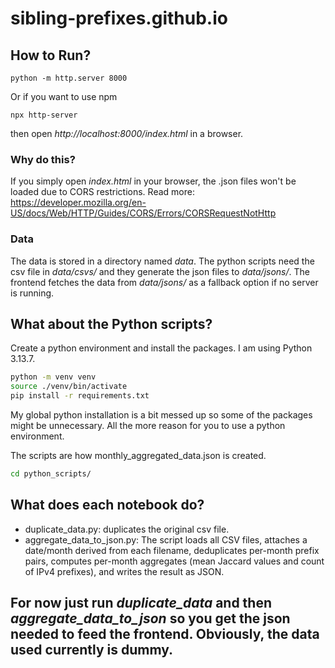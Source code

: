 # sibling-prefixes.github.io

## How to Run?
```
python -m http.server 8000
```
Or if you want to use npm
```
npx http-server
```
then open *http://localhost:8000/index.html* in a browser.

### Why do this?
If you simply open *index.html* in your browser, the .json files won't be loaded due to CORS restrictions. Read more: https://developer.mozilla.org/en-US/docs/Web/HTTP/Guides/CORS/Errors/CORSRequestNotHttp

### Data
The data is stored in a directory named *data*. The python scripts need the csv file in *data/csvs/* and they generate the json files to *data/jsons/*. The frontend fetches the data from *data/jsons/* as a fallback option if no server is running.

## What about the Python scripts?
Create a python environment and install the packages. I am using Python 3.13.7.
```bash
python -m venv venv
source ./venv/bin/activate
pip install -r requirements.txt
```
My global python installation is a bit messed up so some of the packages might be unnecessary. All the more reason for you to use a python environment.

The scripts are how monthly_aggregated_data.json is created.
```bash
cd python_scripts/
```

## What does each notebook do?
- duplicate_data.py: duplicates the original csv file.
- aggregate_data_to_json.py: The script loads all CSV files, attaches a date/month derived from each filename, deduplicates per-month prefix pairs, computes per-month aggregates (mean Jaccard values and count of IPv4 prefixes), and writes the result as JSON.

## For now just run *duplicate_data* and then *aggregate_data_to_json* so you get the json needed to feed the frontend. Obviously, the data used currently is dummy.